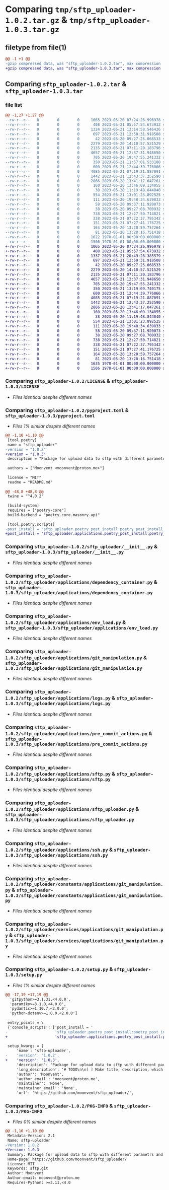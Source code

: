 # Comparing `tmp/sftp_uploader-1.0.2.tar.gz` & `tmp/sftp_uploader-1.0.3.tar.gz`

## filetype from file(1)

```diff
@@ -1 +1 @@
-gzip compressed data, was "sftp_uploader-1.0.2.tar", max compression
+gzip compressed data, was "sftp_uploader-1.0.3.tar", max compression
```

## Comparing `sftp_uploader-1.0.2.tar` & `sftp_uploader-1.0.3.tar`

### file list

```diff
@@ -1,27 +1,27 @@
--rw-r--r--   0        0        0     1065 2023-05-20 07:24:26.996978 sftp_uploader-1.0.2/LICENSE
--rw-r--r--   0        0        0      408 2023-05-21 05:57:54.673932 sftp_uploader-1.0.2/README.md
--rw-r--r--   0        0        0     1324 2023-05-21 13:14:58.546426 sftp_uploader-1.0.2/pyproject.toml
--rw-r--r--   0        0        0      697 2023-05-21 12:50:31.918508 sftp_uploader-1.0.2/sftp_uploader/__init__.py
--rw-r--r--   0        0        0       42 2023-05-20 09:27:25.068533 sftp_uploader-1.0.2/sftp_uploader/applications/__init__.py
--rw-r--r--   0        0        0     2279 2023-05-20 14:10:57.521529 sftp_uploader-1.0.2/sftp_uploader/applications/dependency_container.py
--rw-r--r--   0        0        0     2135 2023-05-21 07:11:20.183796 sftp_uploader-1.0.2/sftp_uploader/applications/env_load.py
--rw-r--r--   0        0        0     4657 2023-05-21 12:37:31.948650 sftp_uploader-1.0.2/sftp_uploader/applications/git_manipulation.py
--rw-r--r--   0        0        0      705 2023-05-20 19:47:55.241332 sftp_uploader-1.0.2/sftp_uploader/applications/logs.py
--rw-r--r--   0        0        0      350 2023-05-21 11:57:01.533188 sftp_uploader-1.0.2/sftp_uploader/applications/poetry_post_install.py
--rw-r--r--   0        0        0      600 2023-05-21 12:44:39.776066 sftp_uploader-1.0.2/sftp_uploader/applications/pre_commit_actions.py
--rw-r--r--   0        0        0     4085 2023-05-21 07:19:21.887091 sftp_uploader-1.0.2/sftp_uploader/applications/sftp.py
--rw-r--r--   0        0        0     1442 2023-05-21 12:43:37.252590 sftp_uploader-1.0.2/sftp_uploader/applications/sftp_uploader.py
--rw-r--r--   0        0        0     2866 2023-05-20 13:41:17.047261 sftp_uploader-1.0.2/sftp_uploader/applications/ssh.py
--rw-r--r--   0        0        0      160 2023-05-20 13:46:09.134055 sftp_uploader-1.0.2/sftp_uploader/constants/applications/dependency_container.py
--rw-r--r--   0        0        0       38 2023-05-20 11:19:48.844840 sftp_uploader-1.0.2/sftp_uploader/constants/applications/env_load.py
--rw-r--r--   0        0        0      554 2023-05-21 13:01:23.892525 sftp_uploader-1.0.2/sftp_uploader/constants/applications/git_manipulation.py
--rw-r--r--   0        0        0      111 2023-05-20 19:48:34.639833 sftp_uploader-1.0.2/sftp_uploader/constants/applications/logs.py
--rw-r--r--   0        0        0       58 2023-05-20 09:37:11.920073 sftp_uploader-1.0.2/sftp_uploader/constants/applications/ssh.py
--rw-r--r--   0        0        0       38 2023-05-20 09:27:08.700932 sftp_uploader-1.0.2/sftp_uploader/services/__init__.py
--rw-r--r--   0        0        0      738 2023-05-21 12:27:50.714821 sftp_uploader-1.0.2/sftp_uploader/services/applications/git_manipulation.py
--rw-r--r--   0        0        0      338 2023-05-21 07:22:37.795342 sftp_uploader-1.0.2/sftp_uploader/services/applications/sftp_uploader.py
--rw-r--r--   0        0        0      151 2023-05-21 07:27:41.176725 sftp_uploader-1.0.2/sftp_uploader/services/exceptions/pre_commit_actions.py
--rw-r--r--   0        0        0      164 2023-05-20 13:20:59.757264 sftp_uploader-1.0.2/sftp_uploader/services/exceptions/sftp.py
--rw-r--r--   0        0        0       81 2023-05-20 13:20:16.751418 sftp_uploader-1.0.2/sftp_uploader/services/exceptions/ssh.py
--rw-r--r--   0        0        0     1622 1970-01-01 00:00:00.000000 sftp_uploader-1.0.2/setup.py
--rw-r--r--   0        0        0     1506 1970-01-01 00:00:00.000000 sftp_uploader-1.0.2/PKG-INFO
+-rw-r--r--   0        0        0     1065 2023-05-20 07:24:26.996978 sftp_uploader-1.0.3/LICENSE
+-rw-r--r--   0        0        0      408 2023-05-21 05:57:54.673932 sftp_uploader-1.0.3/README.md
+-rw-r--r--   0        0        0     1337 2023-05-21 20:49:28.385579 sftp_uploader-1.0.3/pyproject.toml
+-rw-r--r--   0        0        0      697 2023-05-21 12:50:31.918508 sftp_uploader-1.0.3/sftp_uploader/__init__.py
+-rw-r--r--   0        0        0       42 2023-05-20 09:27:25.068533 sftp_uploader-1.0.3/sftp_uploader/applications/__init__.py
+-rw-r--r--   0        0        0     2279 2023-05-20 14:10:57.521529 sftp_uploader-1.0.3/sftp_uploader/applications/dependency_container.py
+-rw-r--r--   0        0        0     2135 2023-05-21 07:11:20.183796 sftp_uploader-1.0.3/sftp_uploader/applications/env_load.py
+-rw-r--r--   0        0        0     4657 2023-05-21 12:37:31.948650 sftp_uploader-1.0.3/sftp_uploader/applications/git_manipulation.py
+-rw-r--r--   0        0        0      705 2023-05-20 19:47:55.241332 sftp_uploader-1.0.3/sftp_uploader/applications/logs.py
+-rw-r--r--   0        0        0      350 2023-05-21 13:19:09.740175 sftp_uploader-1.0.3/sftp_uploader/applications/poetry_post_install.py
+-rw-r--r--   0        0        0      600 2023-05-21 12:44:39.776066 sftp_uploader-1.0.3/sftp_uploader/applications/pre_commit_actions.py
+-rw-r--r--   0        0        0     4085 2023-05-21 07:19:21.887091 sftp_uploader-1.0.3/sftp_uploader/applications/sftp.py
+-rw-r--r--   0        0        0     1442 2023-05-21 12:43:37.252590 sftp_uploader-1.0.3/sftp_uploader/applications/sftp_uploader.py
+-rw-r--r--   0        0        0     2866 2023-05-20 13:41:17.047261 sftp_uploader-1.0.3/sftp_uploader/applications/ssh.py
+-rw-r--r--   0        0        0      160 2023-05-20 13:46:09.134055 sftp_uploader-1.0.3/sftp_uploader/constants/applications/dependency_container.py
+-rw-r--r--   0        0        0       38 2023-05-20 11:19:48.844840 sftp_uploader-1.0.3/sftp_uploader/constants/applications/env_load.py
+-rw-r--r--   0        0        0      554 2023-05-21 13:01:23.892525 sftp_uploader-1.0.3/sftp_uploader/constants/applications/git_manipulation.py
+-rw-r--r--   0        0        0      111 2023-05-20 19:48:34.639833 sftp_uploader-1.0.3/sftp_uploader/constants/applications/logs.py
+-rw-r--r--   0        0        0       58 2023-05-20 09:37:11.920073 sftp_uploader-1.0.3/sftp_uploader/constants/applications/ssh.py
+-rw-r--r--   0        0        0       38 2023-05-20 09:27:08.700932 sftp_uploader-1.0.3/sftp_uploader/services/__init__.py
+-rw-r--r--   0        0        0      738 2023-05-21 12:27:50.714821 sftp_uploader-1.0.3/sftp_uploader/services/applications/git_manipulation.py
+-rw-r--r--   0        0        0      338 2023-05-21 07:22:37.795342 sftp_uploader-1.0.3/sftp_uploader/services/applications/sftp_uploader.py
+-rw-r--r--   0        0        0      151 2023-05-21 07:27:41.176725 sftp_uploader-1.0.3/sftp_uploader/services/exceptions/pre_commit_actions.py
+-rw-r--r--   0        0        0      164 2023-05-20 13:20:59.757264 sftp_uploader-1.0.3/sftp_uploader/services/exceptions/sftp.py
+-rw-r--r--   0        0        0       81 2023-05-20 13:20:16.751418 sftp_uploader-1.0.3/sftp_uploader/services/exceptions/ssh.py
+-rw-r--r--   0        0        0     1635 1970-01-01 00:00:00.000000 sftp_uploader-1.0.3/setup.py
+-rw-r--r--   0        0        0     1506 1970-01-01 00:00:00.000000 sftp_uploader-1.0.3/PKG-INFO
```

### Comparing `sftp_uploader-1.0.2/LICENSE` & `sftp_uploader-1.0.3/LICENSE`

 * *Files identical despite different names*

### Comparing `sftp_uploader-1.0.2/pyproject.toml` & `sftp_uploader-1.0.3/pyproject.toml`

 * *Files 1% similar despite different names*

```diff
@@ -1,10 +1,10 @@
 [tool.poetry]
 name = "sftp_uploader"
-version = "1.0.2"
+version = "1.0.3"
 description = "Package for upload data to sftp with different parametrs and with different methods"
 
 authors = ["Moonvent <moonvent@proton.me>"]
 
 license = "MIT"
 readme = "README.md"
 
@@ -48,8 +48,8 @@
 twine = "^4.0.2"
 
 [build-system]
 requires = ["poetry-core"]
 build-backend = "poetry.core.masonry.api"
 
 [tool.poetry.scripts]
-post_install = "sftp_uploader.poetry_post_install:poetry_post_install_actions"
+post_install = "sftp_uploader.applications.poetry_post_install:poetry_post_install_actions"
```

### Comparing `sftp_uploader-1.0.2/sftp_uploader/__init__.py` & `sftp_uploader-1.0.3/sftp_uploader/__init__.py`

 * *Files identical despite different names*

### Comparing `sftp_uploader-1.0.2/sftp_uploader/applications/dependency_container.py` & `sftp_uploader-1.0.3/sftp_uploader/applications/dependency_container.py`

 * *Files identical despite different names*

### Comparing `sftp_uploader-1.0.2/sftp_uploader/applications/env_load.py` & `sftp_uploader-1.0.3/sftp_uploader/applications/env_load.py`

 * *Files identical despite different names*

### Comparing `sftp_uploader-1.0.2/sftp_uploader/applications/git_manipulation.py` & `sftp_uploader-1.0.3/sftp_uploader/applications/git_manipulation.py`

 * *Files identical despite different names*

### Comparing `sftp_uploader-1.0.2/sftp_uploader/applications/logs.py` & `sftp_uploader-1.0.3/sftp_uploader/applications/logs.py`

 * *Files identical despite different names*

### Comparing `sftp_uploader-1.0.2/sftp_uploader/applications/pre_commit_actions.py` & `sftp_uploader-1.0.3/sftp_uploader/applications/pre_commit_actions.py`

 * *Files identical despite different names*

### Comparing `sftp_uploader-1.0.2/sftp_uploader/applications/sftp.py` & `sftp_uploader-1.0.3/sftp_uploader/applications/sftp.py`

 * *Files identical despite different names*

### Comparing `sftp_uploader-1.0.2/sftp_uploader/applications/sftp_uploader.py` & `sftp_uploader-1.0.3/sftp_uploader/applications/sftp_uploader.py`

 * *Files identical despite different names*

### Comparing `sftp_uploader-1.0.2/sftp_uploader/applications/ssh.py` & `sftp_uploader-1.0.3/sftp_uploader/applications/ssh.py`

 * *Files identical despite different names*

### Comparing `sftp_uploader-1.0.2/sftp_uploader/constants/applications/git_manipulation.py` & `sftp_uploader-1.0.3/sftp_uploader/constants/applications/git_manipulation.py`

 * *Files identical despite different names*

### Comparing `sftp_uploader-1.0.2/sftp_uploader/services/applications/git_manipulation.py` & `sftp_uploader-1.0.3/sftp_uploader/services/applications/git_manipulation.py`

 * *Files identical despite different names*

### Comparing `sftp_uploader-1.0.2/setup.py` & `sftp_uploader-1.0.3/setup.py`

 * *Files 1% similar despite different names*

```diff
@@ -17,19 +17,19 @@
  'gitpython>=3.1.31,<4.0.0',
  'paramiko>=3.1.0,<4.0.0',
  'pydantic>=1.10.7,<2.0.0',
  'python-dotenv>=1.0.0,<2.0.0']
 
 entry_points = \
 {'console_scripts': ['post_install = '
-                     'sftp_uploader.poetry_post_install:poetry_post_install_actions']}
+                     'sftp_uploader.applications.poetry_post_install:poetry_post_install_actions']}
 
 setup_kwargs = {
     'name': 'sftp-uploader',
-    'version': '1.0.2',
+    'version': '1.0.3',
     'description': 'Package for upload data to sftp with different parametrs and with different methods',
     'long_description': '# TODO\n\n[ ] Make title, description, which problem is solve, metter of this project description\n\n[ ] Add more [classifiers](https://pypi.org/classifiers/)\n\n[ ] Add tests\n\n[ ] Add additional links to project conf\n\n[ ] Add poetry scripts and pre-commit scripts\n\n[ ] Add poetry post install, if git exists andd to gitignore and setup pre commit hook, and setup config module, if not exists, create and setup it\n',
     'author': 'Moonvent',
     'author_email': 'moonvent@proton.me',
     'maintainer': 'None',
     'maintainer_email': 'None',
     'url': 'https://github.com/moonvent/sftp_uploader/',
```

### Comparing `sftp_uploader-1.0.2/PKG-INFO` & `sftp_uploader-1.0.3/PKG-INFO`

 * *Files 0% similar despite different names*

```diff
@@ -1,10 +1,10 @@
 Metadata-Version: 2.1
 Name: sftp-uploader
-Version: 1.0.2
+Version: 1.0.3
 Summary: Package for upload data to sftp with different parametrs and with different methods
 Home-page: https://github.com/moonvent/sftp_uploader/
 License: MIT
 Keywords: sftp,git
 Author: Moonvent
 Author-email: moonvent@proton.me
 Requires-Python: >=3.11,<4.0
```

